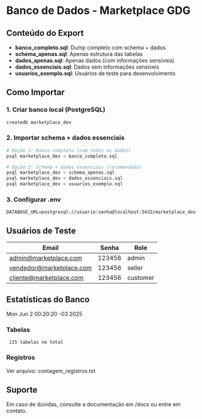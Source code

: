 # Banco de Dados - Marketplace GDG

## Conteúdo do Export

- **banco_completo.sql**: Dump completo com schema + dados
- **schema_apenas.sql**: Apenas estrutura das tabelas
- **dados_apenas.sql**: Apenas dados (com informações sensíveis)
- **dados_essenciais.sql**: Dados sem informações sensíveis
- **usuarios_exemplo.sql**: Usuários de teste para desenvolvimento

## Como Importar

### 1. Criar banco local (PostgreSQL)
```bash
createdb marketplace_dev
```

### 2. Importar schema + dados essenciais
```bash
# Opção 1: Banco completo (com todos os dados)
psql marketplace_dev < banco_completo.sql

# Opção 2: Schema + dados essenciais (recomendado)
psql marketplace_dev < schema_apenas.sql
psql marketplace_dev < dados_essenciais.sql
psql marketplace_dev < usuarios_exemplo.sql
```

### 3. Configurar .env
```env
DATABASE_URL=postgresql://usuario:senha@localhost:5432/marketplace_dev
```

## Usuários de Teste

| Email | Senha | Role |
|-------|-------|------|
| admin@marketplace.com | 123456 | admin |
| vendedor@marketplace.com | 123456 | seller |
| cliente@marketplace.com | 123456 | customer |

## Estatísticas do Banco

Mon Jun  2 00:20:20 -03 2025

### Tabelas
     115 tabelas no total

### Registros
Ver arquivo: contagem_registros.txt

## Suporte

Em caso de dúvidas, consulte a documentação em /docs ou entre em contato.
